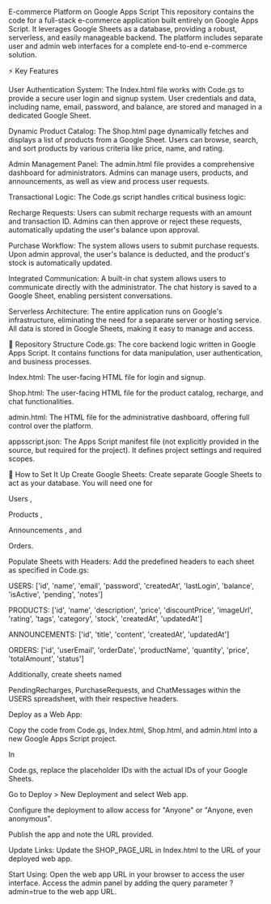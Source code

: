 E-commerce Platform on Google Apps Script
This repository contains the code for a full-stack e-commerce application built entirely on Google Apps Script. It leverages Google Sheets as a database, providing a robust, serverless, and easily manageable backend. The platform includes separate user and admin web interfaces for a complete end-to-end e-commerce solution.

⚡️ Key Features

User Authentication System: The Index.html file works with Code.gs to provide a secure user login and signup system. User credentials and data, including name, email, password, and balance, are stored and managed in a dedicated Google Sheet.






Dynamic Product Catalog: The Shop.html page dynamically fetches and displays a list of products from a Google Sheet. Users can browse, search, and sort products by various criteria like price, name, and rating.



Admin Management Panel: The admin.html file provides a comprehensive dashboard for administrators. Admins can manage users, products, and announcements, as well as view and process user requests.





Transactional Logic: The Code.gs script handles critical business logic:


Recharge Requests: Users can submit recharge requests with an amount and transaction ID. Admins can then approve or reject these requests, automatically updating the user's balance upon approval.




Purchase Workflow: The system allows users to submit purchase requests. Upon admin approval, the user's balance is deducted, and the product's stock is automatically updated.




Integrated Communication: A built-in chat system allows users to communicate directly with the administrator. The chat history is saved to a Google Sheet, enabling persistent conversations.



Serverless Architecture: The entire application runs on Google's infrastructure, eliminating the need for a separate server or hosting service. All data is stored in Google Sheets, making it easy to manage and access.



📂 Repository Structure
Code.gs: The core backend logic written in Google Apps Script. It contains functions for data manipulation, user authentication, and business processes.




Index.html: The user-facing HTML file for login and signup.

Shop.html: The user-facing HTML file for the product catalog, recharge, and chat functionalities.

admin.html: The HTML file for the administrative dashboard, offering full control over the platform.

appsscript.json: The Apps Script manifest file (not explicitly provided in the source, but required for the project). It defines project settings and required scopes.

🚀 How to Set It Up
Create Google Sheets: Create separate Google Sheets to act as your database. You will need one for 

Users , 

Products , 

Announcements , and 

Orders.

Populate Sheets with Headers: Add the predefined headers to each sheet as specified in Code.gs:


USERS: ['id', 'name', 'email', 'password', 'createdAt', 'lastLogin', 'balance', 'isActive', 'pending', 'notes'] 


PRODUCTS: ['id', 'name', 'description', 'price', 'discountPrice', 'imageUrl', 'rating', 'tags', 'category', 'stock', 'createdAt', 'updatedAt'] 


ANNOUNCEMENTS: ['id', 'title', 'content', 'createdAt', 'updatedAt'] 


ORDERS: ['id', 'userEmail', 'orderDate', 'productName', 'quantity', 'price', 'totalAmount', 'status'] 

Additionally, create sheets named 

PendingRecharges, PurchaseRequests, and ChatMessages within the USERS spreadsheet, with their respective headers.


Deploy as a Web App:

Copy the code from Code.gs, Index.html, Shop.html, and admin.html into a new Google Apps Script project.

In 

Code.gs, replace the placeholder IDs with the actual IDs of your Google Sheets.

Go to Deploy > New Deployment and select Web app.

Configure the deployment to allow access for "Anyone" or "Anyone, even anonymous".

Publish the app and note the URL provided.

Update Links: Update the SHOP_PAGE_URL in Index.html to the URL of your deployed web app.

Start Using: Open the web app URL in your browser to access the user interface. Access the admin panel by adding the query parameter ?admin=true to the web app URL.
